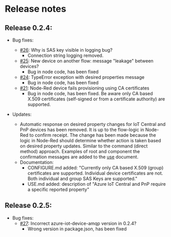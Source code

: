 # Release notes

## Release 0.2.4:
- Bug fixes:
    - [#26](https://github.com/iotblackbelt/node-red-contrib-azure-iot-device/issues/26): Why is SAS key visible in logging bug?
        - Connection string logging removed.
    - [#25](https://github.com/iotblackbelt/node-red-contrib-azure-iot-device/issues/25): New device on another flow: message "leakage" between devices?
        - Bug in node code, has been fixed
    - [#24](https://github.com/iotblackbelt/node-red-contrib-azure-iot-device/issues/24): TypeError exception with desired properties message
        -  Bug in node code, has been fixed
    - [#21](https://github.com/iotblackbelt/node-red-contrib-azure-iot-device/issues/21): Node-Red device fails provisioning using CA certificates
        -  Bug in node code, has been fixed. Be aware only CA based X.509 certificates (self-signed or from a certificate authority) are supported.

- Updates:
    - Automatic response on desired property changes for IoT Central and PnP devices has been removed. It is up to the flow-logic in Node-Red to confirm receipt. The change has been made because the logic in Node-Red should determine whether action is taken based on desired property updates. Similar to the command (direct method) approach. Examples of root and component the confirmation messages are added to the [use](https://github.com/iotblackbelt/node-red-contrib-azure-iot-device/blob/master/USE.md) document.
    - Documentation: 
        - CONFIGURE.md added: "Currently only CA based X.509 (group) certificates are supported. Individual device certificates are not. Both individual and group SAS Keys are supported."
        - USE.md added: description of "Azure IoT Central and PnP require a specific reported property"

## Release 0.2.5:
- Bug fixes:
    - [#27](https://github.com/iotblackbelt/node-red-contrib-azure-iot-device/issues/27): Incorrect azure-iot-device-amqp version in 0.2.4?
        - Wrong version in package.json, has been fixed